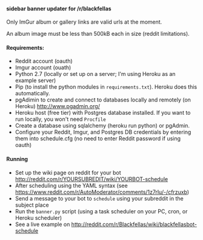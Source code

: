 #### sidebar banner updater for /r/blackfellas

Only ImGur album or gallery links are valid urls at the moment. 

An album image  must be less than 500kB each in size (reddit limitations). 

#### Requirements:
* Reddit account (oauth)
* Imgur account (ouath)
* Python 2.7 (locally or set up on a server; I'm using Heroku as an example server)
* Pip (to install the python modules in `requirements.txt`). Heroku does this automatically.
* pgAdimin to create and connect to databases locally and remotely (on Heroku) http://www.pgadmin.org/
* Heroku host (free tier) with Postgres database installed. If you want to run locally, you won't need `Procfile`
* Create a database using sqlalchemy (heroku run python) or pgAdmin.
* Configure your Reddit, Imgur, and Postgres DB credentials by entering them into schedule.cfg (no need to enter Reddit password if using oauth)


#### Running
* Set up the wiki page on reddit for your bot http://reddit.com/r/YOURSUBREDIT/wiki/YOURBOT-schedule
* After scheduling using the YAML syntax (see https://www.reddit.com/r/AutoModerator/comments/1z7rlu/-/cfrzuxb)
* Send a message to your bot to `schedule` using your subreddit in the subject place
* Run the `banner.py` script (using a task scheduler on your PC, cron, or Heroku scheduler)
* See a live example on http://reddit.com/r/Blackfellas/wiki/blackfellasbot-schedule

